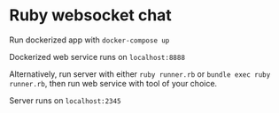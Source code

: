 # Ruby websocket chat

Run dockerized app with `docker-compose up`

Dockerized web service runs on `localhost:8888`

Alternatively, run server with either `ruby runner.rb` or `bundle exec ruby runner.rb`, then run web service with tool of your choice.

Server runs on `localhost:2345`